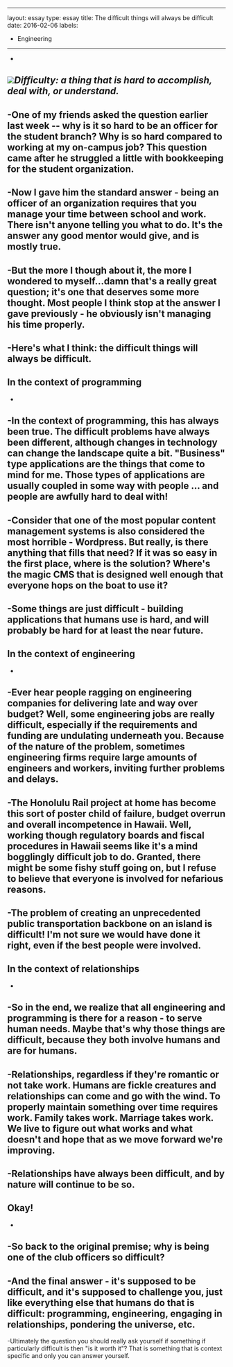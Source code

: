 ---
 layout: essay
 type: essay
 title: The difficult things will always be difficult
 date: 2016-02-06
 labels:
   - Engineering
 ----
 -
<img class="ui tiny right spaced image" src="../images/degree_difficulty.jpg">*Difficulty: a thing that is hard to accomplish, deal with, or understand.*
 -
 -One of my friends asked the question earlier last week -- why is it so hard to be an officer for the student branch? Why is so hard compared to working at my on-campus job? This question came after he struggled a little with bookkeeping for the student organization.
 -
 -Now I gave him the standard answer - being an officer of an organization requires that you manage your time between school and work. There isn't anyone telling you what to do. It's the answer any good mentor would give, and is mostly true.
 -
 -But the more I though about it, the more I wondered to myself...damn that's a really great question; it's one that deserves some more thought. Most people I think stop at the answer I gave previously - he obviously isn't managing his time properly.
 -
 -Here's what I think: the difficult things will always be difficult.
 -
 ## In the context of programming
 -
 -In the context of programming, this has always been true. The difficult problems have always been different, although changes in technology can change the landscape quite a bit. "Business" type applications are the things that come to mind for me. Those types of applications are usually coupled in some way with people ... and people are awfully hard to deal with!
 -
 -Consider that one of the most popular content management systems is also considered the most horrible - Wordpress. But really, is there anything that fills that need? If it was so easy in the first place, where is the solution? Where's the magic CMS that is designed well enough that everyone hops on the boat to use it?
 -
 -Some things are just difficult - building applications that humans use is hard, and will probably be hard for at least the near future.
 -
 ## In the context of engineering
 -
 -Ever hear people ragging on engineering companies for delivering late and way over budget? Well, some engineering jobs are really difficult, especially if the requirements and funding are undulating underneath you. Because of the nature of the problem, sometimes engineering firms require large amounts of engineers and workers, inviting further problems and delays.
 -
 -The Honolulu Rail project at home has become this sort of poster child of failure, budget overrun and overall incompetence in Hawaii. Well, working though regulatory boards and fiscal procedures in Hawaii seems like it's a mind bogglingly difficult job to do. Granted, there might be some fishy stuff going on, but I refuse to believe that everyone is involved for nefarious reasons.
 -
 -The problem of creating an unprecedented public transportation backbone on an island is difficult! I'm not sure we would have done it right, even if the best people were involved.
 -
 ## In the context of relationships
 -
 -So in the end, we realize that all engineering and programming is there for a reason - to serve human needs. Maybe that's why those things are difficult, because they both involve humans and are for humans.
 -
 -Relationships, regardless if they're romantic or not take work. Humans are fickle creatures and relationships can come and go with the wind. To properly maintain something over time requires work. Family takes work. Marriage takes work. We live to figure out what works and what doesn't and hope that as we move forward we're improving.
 -
 -Relationships have always been difficult, and by nature will continue to be so.
 -
 ## Okay!
 -
 -So back to the original premise; why is being one of the club officers so difficult?
 -
 -And the final answer - it's supposed to be difficult, and it's supposed to challenge you, just like everything else that humans do that is difficult: programming, engineering, engaging in relationships, pondering the universe, etc.
 -
 -Ultimately the question you should really ask yourself if something if particularly difficult is then "is it worth it"? That is something that is context specific and only you can answer yourself.
